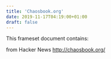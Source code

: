 ```yaml
---
title: 'Chaosbook.org'
date: 2019-11-17T04:19:00+01:00
draft: false
---
```


This frameset document contains:

  
  
from Hacker News http://chaosbook.org/